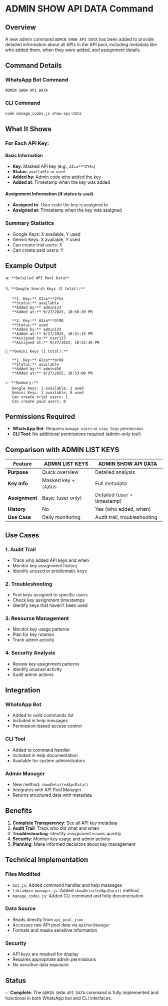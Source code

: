# ADMIN SHOW API DATA Command

## Overview

A new admin command `ADMIN SHOW API DATA` has been added to provide detailed information about all APIs in the API pool, including metadata like who added them, when they were added, and assignment details.

## Command Details

### **WhatsApp Bot Command**
```bash
ADMIN SHOW API DATA
```

### **CLI Command**
```bash
node manage_codes.js show-api-data
```

## What It Shows

### **For Each API Key:**

#### **Basic Information**
- **Key**: Masked API key (e.g., `AIza***2YSs`)
- **Status**: `available` or `used`
- **Added by**: Admin code who added the key
- **Added at**: Timestamp when the key was added

#### **Assignment Information** (if status is `used`)
- **Assigned to**: User code the key is assigned to
- **Assigned at**: Timestamp when the key was assigned

### **Summary Statistics**
- Google Keys: X available, Y used
- Gemini Keys: X available, Y used
- Can create trial users: X
- Can create paid users: Y

## Example Output

```
📊 **Detailed API Pool Data**

🔍 **Google Search Keys (2 total):**

   **1. Key:** AIza***2YSs
   **Status:** available
   **Added by:** admin123
   **Added at:** 9/27/2025, 10:50:39 PM

   **2. Key:** AIza***OlMQ
   **Status:** used
   **Added by:** admin123
   **Added at:** 9/27/2025, 10:51:15 PM
   **Assigned to:** user123
   **Assigned at:** 9/27/2025, 10:52:30 PM

🤖 **Gemini Keys (1 total):**

   **1. Key:** AIza***mrO8
   **Status:** available
   **Added by:** admin456
   **Added at:** 9/27/2025, 10:53:00 PM

📈 **Summary:**
   Google Keys: 1 available, 1 used
   Gemini Keys: 1 available, 0 used
   Can create trial users: 1
   Can create paid users: 0
```

## Permissions Required

- **WhatsApp Bot**: Requires `manage_users` or `view_logs` permission
- **CLI Tool**: No additional permissions required (admin-only tool)

## Comparison with ADMIN LIST KEYS

| Feature | ADMIN LIST KEYS | ADMIN SHOW API DATA |
|---------|----------------|-------------------|
| **Purpose** | Quick overview | Detailed analysis |
| **Key Info** | Masked key + status | Full metadata |
| **Assignment** | Basic (user only) | Detailed (user + timestamp) |
| **History** | No | Yes (who added, when) |
| **Use Case** | Daily monitoring | Audit trail, troubleshooting |

## Use Cases

### **1. Audit Trail**
- Track who added API keys and when
- Monitor key assignment history
- Identify unused or problematic keys

### **2. Troubleshooting**
- Find keys assigned to specific users
- Check key assignment timestamps
- Identify keys that haven't been used

### **3. Resource Management**
- Monitor key usage patterns
- Plan for key rotation
- Track admin activity

### **4. Security Analysis**
- Review key assignment patterns
- Identify unusual activity
- Audit admin actions

## Integration

### **WhatsApp Bot**
- Added to valid commands list
- Included in help messages
- Permission-based access control

### **CLI Tool**
- Added to command handler
- Included in help documentation
- Available for system administrators

### **Admin Manager**
- New method: `showDetailedApiData()`
- Integrates with API Pool Manager
- Returns structured data with metadata

## Benefits

1. **Complete Transparency**: See all API key metadata
2. **Audit Trail**: Track who did what and when
3. **Troubleshooting**: Identify assignment issues quickly
4. **Security**: Monitor key usage and admin activity
5. **Planning**: Make informed decisions about key management

## Technical Implementation

### **Files Modified**
- `bot.js`: Added command handler and help messages
- `lib/admin-manager.js`: Added `showDetailedApiData()` method
- `manage_codes.js`: Added CLI command and help documentation

### **Data Source**
- Reads directly from `api_pool.json`
- Accesses raw API pool data via `ApiPoolManager`
- Formats and masks sensitive information

### **Security**
- API keys are masked for display
- Requires appropriate admin permissions
- No sensitive data exposure

## Status

✅ **Complete**: The `ADMIN SHOW API DATA` command is fully implemented and functional in both WhatsApp bot and CLI interfaces.

